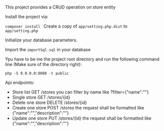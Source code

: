 This project provides a CRUD operation on store entity

Install the project via:

`composer install
`
Create a copy of `app/setting.php.dist` to `app/setting.php`

Initialize your database parameters.

Import the `importSql.sql` in your database

Ypu have to be ine the project root directory and run the following command line (Make sure of the directory right):

`php -S 0.0.0.0:8080 -t public`

Api endpoints:
* Store list          GET     /stores         you can filter by name like ?filter={"name":"<name>"}
* Single store        GET     /stores/{id}
* Delete one store    DELETE  /stores/{id}
* Create one store    POST    /stores         the request shall be formatted like {"name":"<Non>","description":"<description>"}
* Update one store    PUT     /stores/{id}    the request shall be formatted like {"name":"<Non>","description":"<description>"}
